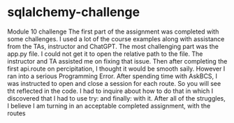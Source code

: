 # sqlalchemy-challenge
Module 10 challenge
The first part of the assignment was completed with some challenges.  I used a lot of the course examples along with assistance from the TAs, instructor and ChatGPT.
The most challenging part was the app.py file. I could not get it to open the relative path to the file.  The instructor and TA assisted me on fixing that issue.  Then after completing the first api.route on percipitation, I thought it would be smooth saily.  However I ran into a serious Programming Error.  After spending time with AskBCS, I was instructed to open and close a session for each route.  So you will see tht reflected in the code.  I had to inquire about how to do that in which I discovered that I had to use try: and finally: with it.
After all of the struggles, I believe I am turning in an acceptable completed assignment, with the routes
